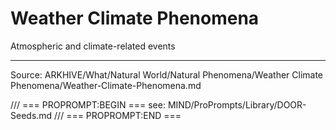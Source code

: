 # Weather Climate Phenomena

Atmospheric and climate-related events

---
Source: ARKHIVE/What/Natural World/Natural Phenomena/Weather Climate Phenomena/Weather-Climate-Phenomena.md

/// === PROPROMPT:BEGIN ===
see: MIND/ProPrompts/Library/DOOR-Seeds.md
/// === PROPROMPT:END ===

